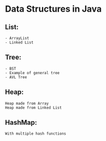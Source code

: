# Data Structures in Java

## List:  
    - ArrayList  
    - Linked List  

## Tree:  
    - BST
    - Example of general tree  
    - AVL Tree  

## Heap:
    Heap made from Array  
    Heap made from Linked List  

## HashMap:  
    With multiple hash functions  
